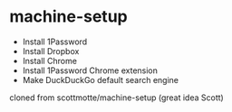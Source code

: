 machine-setup
=============
+ Install 1Password
+ Install Dropbox
+ Install Chrome
+ Install 1Password Chrome extension
+ Make DuckDuckGo default search engine

cloned from scottmotte/machine-setup (great idea Scott)
